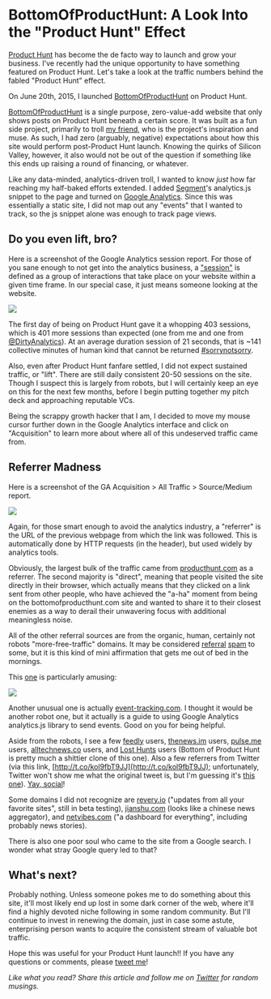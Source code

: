 
# BottomOfProductHunt: A Look Into the "Product Hunt" Effect

[Product Hunt](https://www.producthunt.com) has become the de facto way to launch and grow your business. I've recently had the unique opportunity to have something featured on Product Hunt. Let's take a look at the traffic numbers behind the fabled "Product Hunt" effect.

On June 20th, 2015, I launched [BottomOfProductHunt](http://www.producthunt.com/posts/bottom-of-product-hunt) on Product Hunt.

[BottomOfProductHunt](http://www.bottomofproducthunt.com) is a single purpose, zero-value-add website that only shows posts on Product Hunt beneath a certain score. It was built as a fun side project, primarily to troll [my friend](https://twitter.com/dirtyanalytics), who is the project's inspiration and muse. As such, I had zero (arguably, negative) expectations about how this site would perform post-Product Hunt launch. Knowing the quirks of Silicon Valley, however, it also would not be out of the question if something like this ends up raising a round of financing, or whatever.

Like any data-minded, analytics-driven troll, I wanted to know _just_ how far reaching my half-baked efforts extended. I added [Segment](https://www.segment.com)'s analytics.js snippet to the page and turned on [Google Analytics](https://analytics.google.com). Since this was essentially a static site, I did not map out any "events" that I wanted to track, so the js snippet alone was enough to track page views.

## Do you even lift, bro?

Here is a screenshot of the Google Analytics session report. For those of you sane enough to not get into the analytics business, a ["session"](https://support.google.com/analytics/answer/2731565?hl=en) is defined as a group of interactions that take place on your website within a given time frame. In our special case, it just means someone looking at the website.

![](http://i.imgur.com/yT1JvmC.png)

The first day of being on Product Hunt gave it a whopping 403 sessions, which is 401 more sessions than expected (one from me and one from [@DirtyAnalytics](https://twitter.com/dirtyanalytics)). At an average duration session of 21 seconds, that is ~141 collective minutes of human kind that cannot be returned [#sorrynotsorry](http://media.giphy.com/media/rd4PovI7PgYw0/giphy.gif).

Also, even after Product Hunt fanfare settled, I did not expect sustained traffic, or "lift". There are still daily consistent 20-50 sessions on the site. Though I suspect this is largely from robots, but I will certainly keep an eye on this for the next few months, before I begin putting together my pitch deck and approaching reputable VCs.

Being the scrappy growth hacker that I am, I decided to move my mouse cursor further down in the Google Analytics interface and click on "Acquisition" to learn more about where all of this undeserved traffic came from.

## Referrer Madness

Here is a screenshot of the GA Acquisition > All Traffic > Source/Medium report.

![](http://i.imgur.com/YiQmOYH.png)

Again, for those smart enough to avoid the analytics industry, a "referrer" is the URL of the previous webpage from which the link was followed. This is automatically done by HTTP requests (in the header), but used widely by analytics tools.

Obviously, the largest bulk of the traffic came from [producthunt.com](https://www.producthunt.com) as a referrer. The second majority is "direct", meaning that people visited the site directly in their browser, which actually means that they clicked on a link sent from other people, who have achieved the "a-ha" moment from being on the bottomofproducthunt.com site and wanted to share it to their closest enemies as a way to derail their unwavering focus with additional meaningless noise.

All of the other referral sources are from the organic, human, certainly not robots "more-free-traffic" domains. It may be considered [referral](https://forums.digitalpoint.com/threads/fake-referral-traffic.2750838/) [spam](http://viget.com/advance/removing-referral-spam-from-google-analytics) to some, but it is this kind of mini affirmation that gets me out of bed in the mornings.

This [one](http://www.get-free-traffic-now.com/) is particularly amusing:

![](http://i.imgur.com/K2E69zv.jpg)

Another unusual one is actually [event-tracking.com](http://event-tracking.com/). I thought it would be another robot one, but it actually is a guide to using Google Analytics analytics.js library to send events. Good on you for being helpful.

Aside from the robots, I see a few [feedly](http://feedly.com/) users, [thenews.im](http://thenews.im/) users, [pulse.me](https://www.pulse.me/) users, [alltechnews.co](http://alltechnews.co/) users, and [Lost Hunts](http://losthunts.com/) users (Bottom of Product Hunt is pretty much a shittier clone of this one). Also a few referrers from Twitter (via this link, [http://t.co/kol9fbT9JJ](http://t.co/kol9fbT9JJ); unfortunately, Twitter won't show me what the original tweet is, but I'm guessing it's [this one](https://twitter.com/ProductHunt/status/612404808109174784)). [Yay, social](http://media.giphy.com/media/kViTiGaoqD0gU/giphy.gif)!

Some domains I did not recognize are [revery.io](http://revery.io/) ("updates from all your favorite sites", still in beta testing), [jianshu.com](http://www.jianshu.com/) (looks like a chinese news aggregator), and [netvibes.com](http://www.netvibes.com/en) ("a dashboard for everything", including probably news stories).

There is also one poor soul who came to the site from a Google search. I wonder what stray Google query led to that?

## What's next?

Probably nothing. Unless someone pokes me to do something about this site, it'll most likely end up lost in some dark corner of the web, where it'll find a highly devoted niche following in some random community. But I'll continue to invest in renewing the domain, just in case some astute, enterprising person wants to acquire the consistent stream of valuable bot traffic.

Hope this was useful for your Product Hunt launch!! If you have any questions or comments, please [tweet me](https://www.twitter.com/andyjiang)!

*Like what you read? Share this article and follow me on [Twitter](http://www.twitter.com/andyjiang) for random musings.*
